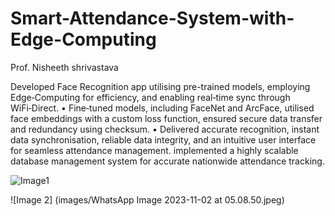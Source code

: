 # Smart-Attendance-System-with-Edge-Computing
Prof. Nisheeth shrivastava


 Developed Face Recognition app utilising pre-trained models, employing Edge‑Computing for efficiency, and enabling real‑time
 sync through WiFi‑Direct.
 • Fine‑tuned models, including FaceNet and ArcFace, utilised face embeddings with a custom loss function, ensured secure data
 transfer and redundancy using checksum.
 • Delivered accurate recognition, instant data synchronisation, reliable data integrity, and an intuitive user interface for seamless
 attendance management.
 implemented a highly scalable database management system for accurate nationwide attendance tracking.





 ![Image1](images/WhatsApp_Image_2023-11-02_at_05.08.41.jpeg)





 
 ![Image 2] (images/WhatsApp Image 2023-11-02 at 05.08.50.jpeg)


